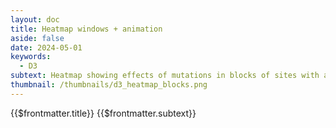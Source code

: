 ```yaml
---
layout: doc
title: Heatmap windows + animation
aside: false
date: 2024-05-01
keywords:
  - D3
subtext: Heatmap showing effects of mutations in blocks of sites with a transistion animation on repeat.
thumbnail: /thumbnails/d3_heatmap_blocks.png
---
```


<FigureTitle>{{$frontmatter.title}}</FigureTitle>
<SubtitleHeader>{{$frontmatter.subtext}}</SubtitleHeader>
<D3PlotContainer class="flex flex-col items-center">
<svg ref='svgContainer'></svg>
</D3PlotContainer>

<script setup>
import { ref, watch, onUnmounted, computed, shallowRef } from 'vue';
import * as d3 from 'd3';
import { Legend } from '/components/legend.js';

const amino_acids = [
  "R", "K", "H", "D", "E", "Q", "N", "S", "T", "Y",
  "W", "F", "A", "I", "L", "M", "V", "G", "P", "C"
];

const svgContainer = shallowRef(null);
const data = shallowRef(null);
const currentIndex = ref(0);
const easingRef = ref('easeCubicInOut');
const delayByIndex = ref(5);
const intervalId = ref(null);
const sitesPerView = 20;

const dataFile = 'https://raw.githubusercontent.com/dms-vep/Nipah_Malaysia_RBP_DMS/master/results/filtered_data/public_filtered/RBP_mutation_effects_cell_entry_CHO-bEFNB2.csv'
const height = 300;
const margin = { top: 10, right: 50, bottom: 90, left: 40 };
const innerHeight = height - margin.top - margin.bottom;
const squareSize = Math.min(innerHeight / amino_acids.length, 20); // Define the square size based on the height and number of amino acids
const innerWidth = squareSize * sitesPerView; // Define the inner width based on the square size and number of visible sites
const width = innerWidth + margin.left + margin.right; // Define the total width based on the inner width and margins


const allSites = computed(() => {
  return Array.from(new Set(data.value.map(d => +d.site)));
});

const colorScale = computed(() => {
  return d3.scaleDiverging(d3.interpolateRdBu)
    .domain([-4, 0, 4]);
});

const visibleSites = computed(() => {
  return allSites.value.slice(currentIndex.value * sitesPerView, (currentIndex.value + 1) * sitesPerView);
});

const dataLookup = computed(() => {
  return data.value.reduce((lookup, dataPoint) => {
    lookup[`${dataPoint.site}-${dataPoint.mutant}`] = dataPoint;
    return lookup;
  }, {});
});

const wildtypeLookup = computed(() => {
  return data.value.reduce((lookup, dataPoint) => {
    lookup[dataPoint.site] = dataPoint.wildtype;
    return lookup;
  }, {});
});

const allCombinations = computed(() => {
  return visibleSites.value.flatMap(site => amino_acids.map(mutant => ({ site, mutant })));
});

const filteredData = computed(() => {
  return data.value.filter(d => visibleSites.value.includes(+d.site));
});

const getFillColor = computed(() => {
  return (site, mutant) => {
    const key = `${site}-${mutant}`;
    if (dataLookup.value[key]) {
      return colorScale.value(+dataLookup.value[key].entry_CHO_bEFNB2);
    } else {
      return wildtypeLookup.value[site] === mutant ? 'white' : 'lightgray';
    }
  };
});

const yScale = computed(() => {
  return d3.scaleBand()
    .domain(amino_acids)
    .range([0, innerHeight])
    .padding(0.1);
});

const xScale = computed(() => {
  return d3.scaleBand()
    .domain(visibleSites.value)
    .range([0, innerWidth])
    .padding(0.1);
});

function createSvg() {
  const svgElement = d3.select(svgContainer.value)
    .attr('width', width)
    .attr('height', height)
    .append('g')
    .attr('transform', `translate(${margin.left}, ${margin.top})`);
  return svgElement;
}

function createAxes(svgElement) {

  //make ticks for x-axis
  const xAxisGroup = svgElement.append('g')
    .attr('class', 'x-axis')
    .attr('transform', `translate(0, ${innerHeight})`);

  //make title for x-axis
  svgElement.append('g')
    .call(d => d.append('text')
      .attr('x', innerWidth / 2)
      .attr('y', height - margin.bottom + 35 )
      .attr('text-anchor', 'end')
      .attr('fill', 'currentColor')
      .attr('font-size', '13px')
      .text('Site')
    );

  yAxisGroup
    .call(d3.axisLeft(yScale.value).tickSizeOuter(0))
    .attr('font-size', '11px')
    .call(d => d.select(".domain").remove())
    //.call(d => d.select('text').remove()) // Remove the existing text element
    .call(d => d.append('text')
      .attr('transform', 'rotate(-90)')
      .attr('x', -innerHeight / 2)
      .attr('y', -margin.left)
      .attr('dy', '1em')
      .attr('text-anchor', 'middle')
      .attr('fill', 'currentColor')
      .attr('font-size', '13px')
      .text('Amino Acid')
    );
}

function updateHeatmap(svgElement) {
  
  const totalSites = allSites.value.length;
  const totalPages = Math.ceil(totalSites / sitesPerView);
  intervalId.value = currentIndex.value = (currentIndex.value + 1) % totalPages;

  const t = svgElement.transition().duration(750);

  const gx = svgElement.select('.x-axis')
    .call(d3.axisBottom(xScale.value).tickSizeOuter(0))
    .attr('transform', `translate(1000,${innerHeight})`)
    .attr('font-size', '11px')
    .call(d => d.select(".domain").remove())
    

  gx.transition(t).delay(100)
    .ease(d3.easeCubicInOut)
    .attr('transform', `translate(0,${innerHeight})`)
    .selectAll('text')
    .attr('transform', 'rotate(-90)')
    .attr('text-anchor', 'end')
    .attr('alignment-baseline', 'middle')
    .attr('dy', '-0.7em')
    .attr('dx', '-0.7em')
  
  
  svgElement.selectAll('rect')
    .data(allCombinations.value, d => `${d.site}-${d.mutant}`)
    .join(
      enter => enter.append('rect')
        .attr('fill', d => getFillColor.value(d.site, d.mutant))
        .attr('opacity', 0)
        .attr('x', width)
        .attr('y', d => yScale.value(d.mutant))
        .attr('width', xScale.value.bandwidth())
        .attr('height', yScale.value.bandwidth())
        .call(enter => enter.transition(t).delay((d, i) => i * delayByIndex.value * Math.random()).ease(d3[easingRef.value])
          .attr('x', d => xScale.value(d.site))
          .attr('opacity', 1)
        ),
      update => update,
      exit => exit
        .call(exit => exit.transition(t)
          //.attr('y', -height)
          .attr('opacity', 0)
          .remove())
    )


  const uniqueWildtypes = new Map();
  filteredData.value.forEach(d => {
    if (!uniqueWildtypes.has(+d.site)) {
      uniqueWildtypes.set(+d.site, d);
    }
  });

  svgElement.selectAll('.wildtype')
    .data(Array.from(uniqueWildtypes.values()), d => d.site)
    .join(
      enter => enter.append('text')
        .attr('class', 'wildtype')
        .attr('x', d => xScale.value(+d.site) + xScale.value.bandwidth() * 10)
        .attr('y', d => yScale.value(d.wildtype) + yScale.value.bandwidth() / 2)
        .attr('text-anchor', 'middle')
        .attr('opacity', 0)
        .attr('dominant-baseline', 'middle')
        .attr('dy', '0.05em')
        .attr('font-size', '10px')
        //.attr('font-weight', '100')
        .text('X')
        .call(enter => enter.transition(t).delay((d, i) => i * delayByIndex.value * Math.random()).ease(d3[easingRef.value])
          .attr('x', d => xScale.value(+d.site) + xScale.value.bandwidth() / 2)
          .attr('fill', 'black')
          .attr('opacity', 1)
        ),
      update => update,
      exit => exit
        .call(exit => exit.transition(t)
          //.attr('y', height)
          .attr('opacity', 0)
          .remove())
    );

  

  setTimeout(() => {
    //createAxes(svgElement);
    updateHeatmap(svgElement);
  }, 5000);
}


let yAxisGroup;

watch(data, () => {
  
  const svgElement = createSvg();

  // Create the y-axis group and store it in a variable
  yAxisGroup = svgElement.append('g')
    .attr('class', 'y-axis');

  Legend(d3.scaleDiverging([-4, 0, 4], d3.interpolateRdBu), {
    //svgRef: svgContainer.value,
    title: "Cell Entry",
    width: 150,
    tickValues: [-4, -2, 0, 2, 4],
    xcoord: innerWidth - 70,
    ycoord: innerHeight + 60,
  })
  
  createAxes(svgElement);
  updateHeatmap(svgElement);
});

onUnmounted(() => {
  clearInterval(intervalId.value);
});

fetchData();
async function fetchData() {
  const csv = await d3.csv(dataFile);
  data.value = csv;
}


</script>
